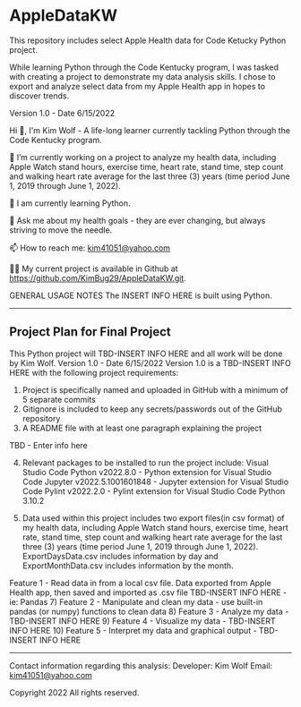 # AppleDataKW
This repository includes select Apple Health data for Code Ketucky Python project. 

While learning Python through the Code Kentucky program, I was tasked with creating a project to demonstrate my data analysis skills. I chose to export and analyze select data from my Apple Health app in hopes to discover trends. 

Version 1.0 - Date 6/15/2022

Hi 👋, I'm Kim Wolf - A life-long learner currently tackling Python through the Code Kentucky program.

🔭 I’m currently working on a project to analyze my health data, including Apple Watch stand hours, exercise time, heart rate, stand time, step count and walking heart rate average for the last three (3) years (time period June 1, 2019 through June 1, 2022).

🌱 I am currently learning Python.

💬 Ask me about my health goals - they are ever changing, but always striving to move the needle.

📫 How to reach me: kim41051@yahoo.com

👨‍💻 My current project is available in Github at https://github.com/KimBug29/AppleDataKW.git.

GENERAL USAGE NOTES
The INSERT INFO HERE is built using Python. 
 
---------------------------------------------------------------------------------------
Project Plan for Final Project
---------------------------------------------------------------------------------------
This Python project will TBD-INSERT INFO HERE and all work will be done by Kim Wolf. 
Version 1.0 - Date 6/15/2022
Version 1.0 is a TBD-INSERT INFO HERE with the following project requirements:
  1) Project is specifically named and uploaded in GitHub with a minimum of 5 separate commits
  2) Gitignore is included to keep any secrets/passwords out of the GitHub repository
  3) A README file with at least one paragraph explaining the project 

  TBD - Enter info here

  4) Relevant packages to be installed to run the project include:
     Visual Studio Code
     Python  v2022.8.0 - Python extension for Visual Studio Code
     Jupyter v2022.5.1001601848 - Jupyter extension for Visual Studio Code
     Pylint v2022.2.0 - Pylint extension for Visual Studio Code
     Python 3.10.2
  
  5) Data used within this project includes two export files(in csv format) of my health data, including Apple Watch stand hours, exercise time, heart rate, stand time, step count and walking heart rate average for the last three (3) years (time period June 1, 2019 through June 1, 2022). ExportDaysData.csv includes information by day and ExportMonthData.csv includes information by the month.

  Feature 1 - Read data in from a local csv file. 
       Data exported from Apple Health app, then saved and imported as .csv file
          TBD-INSERT INFO HERE - ie: Pandas
  7) Feature 2 - Manipulate and clean my data - use built-in pandas (or numpy) functions to clean data
  8) Feature 3 - Analyze my data - TBD-INSERT INFO HERE
  9) Feature 4 - Visualize my data - TBD-INSERT INFO HERE
  10) Feature 5 - Interpret my data and graphical output - TBD-INSERT INFO HERE

---------------------------------------------------------------------------------------
Contact information regarding this analysis: 
  Developer: Kim Wolf
  Email: kim41051@yahoo.com

Copyright 2022 All rights reserved.